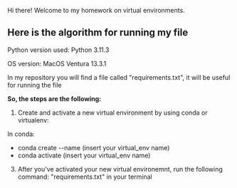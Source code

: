 Hi there!
Welcome to my homework on virtual environments.

## Here is the algorithm for running my file
Python version used: Python 3.11.3

OS version: MacOS Ventura 13.3.1

In my repository you will find a file called "requirements.txt", it will be useful for running the file

**So, the steps are the following:**
1) Create and activate a new virtual environment by using conda or virtualenv:

In conda:
- conda create --name (insert your virtual_env name)
- conda activate (insert your virtual_env name)

3) After you've activated your new virtual environemnt, run the following command:
    "requirements.txt" in your terminal
